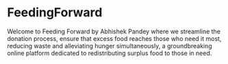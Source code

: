 # FeedingForward
Welcome to Feeding Forward by Abhishek Pandey where we streamline the donation process,  ensure that excess food reaches those who need it most, reducing waste and alleviating hunger simultaneously, a groundbreaking online platform dedicated to redistributing surplus food to those in need. 
